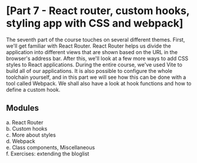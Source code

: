 # [Part 7 - React router, custom hooks, styling app with CSS and webpack]

The seventh part of the course touches on several different themes. First, we'll get familiar with React Router. React Router helps us divide the application into different views that are shown based on the URL in the browser's address bar. After this, we'll look at a few more ways to add CSS styles to React applications. During the entire course, we've used Vite to build all of our applications. It is also possible to configure the whole toolchain yourself, and in this part we will see how this can be done with a tool called Webpack. We shall also have a look at hook functions and how to define a custom hook.

## Modules

a. React Router  
b. Custom hooks  
c. More about styles  
d. Webpack  
e. Class components, Miscellaneous  
f. Exercises: extending the bloglist
